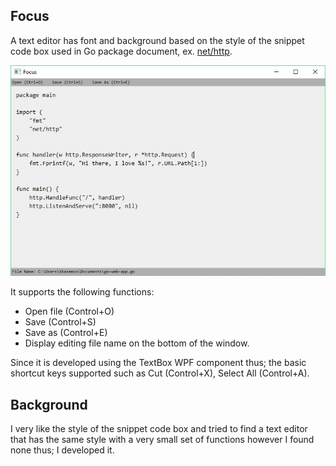 ﻿
## Focus

A text editor has font and background based on the style of the snippet code box used in Go package document, ex. [net/http](https://golang.org/pkg/net/http/).

![Screeshot](Focus_Screenshot.jpg)

It supports the following functions:

- Open file (Control+O)
- Save (Control+S)
- Save as (Control+E)
- Display editing file name on the bottom of the window.

Since it is developed using the TextBox WPF component thus; the basic shortcut keys supported such as Cut (Control+X), Select All (Control+A).

## Background

I very like the style of the snippet code box and tried to find a text editor that has the same style with a very small set of functions however I found none thus; I developed it.